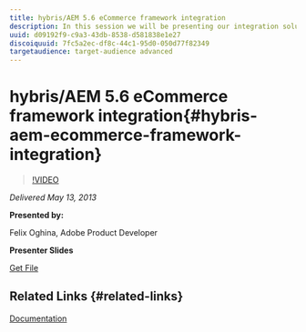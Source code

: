 ```yaml
---
title: hybris/AEM 5.6 eCommerce framework integration
description: In this session we will be presenting our integration solution for hybris into CQ. We'll start with an overview of how the connector integrates with the eCommerce framework and what the general workflows are when using this solution. Then, we'll go into more depth talking about how the connector can be extended and / or customized in order to adapt to project-specific needs.
uuid: d09192f9-c9a3-43db-8538-d581838e1e27
discoiquuid: 7fc5a2ec-df8c-44c1-95d0-050d77f82349
targetaudience: target-audience advanced
---
```


# hybris/AEM 5.6 eCommerce framework integration{#hybris-aem-ecommerce-framework-integration}

>[!VIDEO](https://video.tv.adobe.com/v/19578/?quality=9)

*Delivered May 13, 2013*

**Presented by:**

Felix Oghina, Adobe Product Developer

**Presenter Slides**

[Get File](assets/hybris-aem-5-6-ecommerce-framework-integration.pdf)

## Related Links {#related-links}

[Documentation](https://docs.adobe.com/content/docs/en/cq/5-6-1/ecommerce/eCommerce-framework.html#Deploying%20eCommerce%20with%20hybris)

<!--
[Get back to the Overview](https://helpx.adobe.com/experience-manager/kt/eseminars/gems/aem-index.html)
-->

